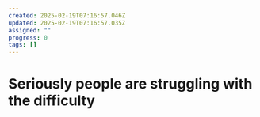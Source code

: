 ```yaml
---
created: 2025-02-19T07:16:57.046Z
updated: 2025-02-19T07:16:57.035Z
assigned: ""
progress: 0
tags: []
---
```


# Seriously people are struggling with the difficulty
